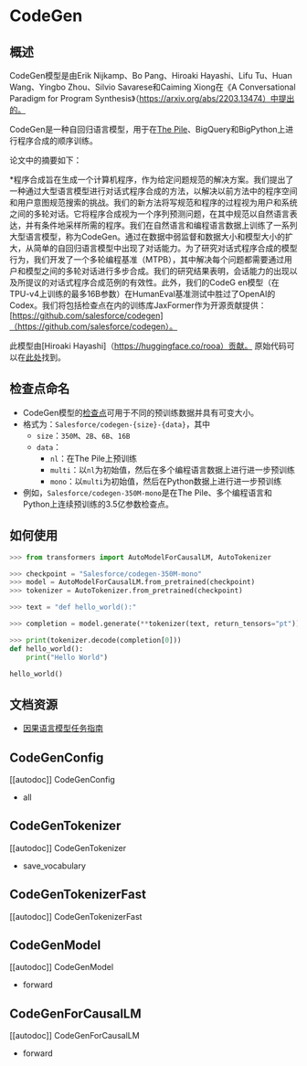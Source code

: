 <!--
版权归2022年HuggingFace团队所有。

根据Apache许可证第2.0版（“许可证”），您不得使用此文件，除非符合许可证的规定。您可以在以下网址获取许可证的副本

http://www.apache.org/licenses/LICENSE-2.0

除非适用法律要求或书面同意，根据许可证分发的软件是在“原样”基础上分发的，不附带任何明示或暗示的保证或条件。请参阅许可证以获取特定语言下的权限和限制。

⚠️ 请注意，此文件是Markdown格式，但包含了我们的文档构建器（类似于MDX）的特定语法，可能无法在您的Markdown查看器中正确呈现。

-->

# CodeGen

## 概述

CodeGen模型是由Erik Nijkamp、Bo Pang、Hiroaki Hayashi、Lifu Tu、Huan Wang、Yingbo Zhou、Silvio Savarese和Caiming Xiong在《A Conversational Paradigm for Program Synthesis》（https://arxiv.org/abs/2203.13474）中提出的。

CodeGen是一种自回归语言模型，用于在[The Pile](https://pile.eleuther.ai/)、BigQuery和BigPython上进行程序合成的顺序训练。

论文中的摘要如下：

*程序合成旨在生成一个计算机程序，作为给定问题规范的解决方案。我们提出了一种通过大型语言模型进行对话式程序合成的方法，以解决以前方法中的程序空间和用户意图规范搜索的挑战。我们的新方法将写规范和程序的过程视为用户和系统之间的多轮对话。它将程序合成视为一个序列预测问题，在其中规范以自然语言表达，并有条件地采样所需的程序。我们在自然语言和编程语言数据上训练了一系列大型语言模型，称为CodeGen。通过在数据中弱监督和数据大小和模型大小的扩大，从简单的自回归语言模型中出现了对话能力。为了研究对话式程序合成的模型行为，我们开发了一个多轮编程基准（MTPB），其中解决每个问题都需要通过用户和模型之间的多轮对话进行多步合成。我们的研究结果表明，会话能力的出现以及所提议的对话式程序合成范例的有效性。此外，我们的CodeG en模型（在TPU-v4上训练的最多16B参数）在HumanEval基准测试中胜过了OpenAI的Codex。我们将包括检查点在内的训练库JaxFormer作为开源贡献提供：[https://github.com/salesforce/codegen]（https://github.com/salesforce/codegen）。

此模型由[Hiroaki Hayashi]（https://huggingface.co/rooa）贡献。
原始代码可以在[此处](https://github.com/salesforce/codegen)找到。

## 检查点命名

* CodeGen模型的[检查点](https://huggingface.co/models?other=codegen)可用于不同的预训练数据并具有可变大小。
* 格式为：`Salesforce/codegen-{size}-{data}`，其中
  * `size`：`350M`、`2B`、`6B`、`16B`
  * `data`：
    * `nl`：在The Pile上预训练
    * `multi`：以`nl`为初始值，然后在多个编程语言数据上进行进一步预训练
    * `mono`：以`multi`为初始值，然后在Python数据上进行进一步预训练
* 例如，`Salesforce/codegen-350M-mono`是在The Pile、多个编程语言和Python上连续预训练的3.5亿参数检查点。

## 如何使用

```python
>>> from transformers import AutoModelForCausalLM, AutoTokenizer

>>> checkpoint = "Salesforce/codegen-350M-mono"
>>> model = AutoModelForCausalLM.from_pretrained(checkpoint)
>>> tokenizer = AutoTokenizer.from_pretrained(checkpoint)

>>> text = "def hello_world():"

>>> completion = model.generate(**tokenizer(text, return_tensors="pt"))

>>> print(tokenizer.decode(completion[0]))
def hello_world():
    print("Hello World")

hello_world()
```

## 文档资源

- [因果语言模型任务指南](../tasks/language_modeling)

## CodeGenConfig

[[autodoc]] CodeGenConfig
- all

## CodeGenTokenizer

[[autodoc]] CodeGenTokenizer
- save_vocabulary

## CodeGenTokenizerFast

[[autodoc]] CodeGenTokenizerFast

## CodeGenModel

[[autodoc]] CodeGenModel
- forward

## CodeGenForCausalLM

[[autodoc]] CodeGenForCausalLM
- forward
